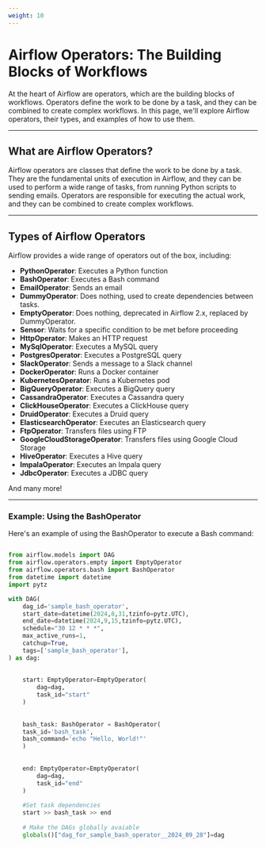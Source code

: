 ```yaml
---
weight: 10
---
```


# Airflow Operators: The Building Blocks of Workflows

 At the heart of Airflow are operators, which are the building blocks of workflows. Operators define the work to be done by a task, and they can be combined to create complex workflows. In this page, we'll explore Airflow operators, their types, and examples of how to use them.

-----------------------------

## What are Airflow Operators?
Airflow operators are classes that define the work to be done by a task. They are the fundamental units of execution in Airflow, and they can be used to perform a wide range of tasks, from running Python scripts to sending emails. Operators are responsible for executing the actual work, and they can be combined to create complex workflows.

-----------------------------


## Types of Airflow Operators

Airflow provides a wide range of operators out of the box, including:

* **PythonOperator**: Executes a Python function
* **BashOperator**: Executes a Bash command
* **EmailOperator**: Sends an email
* **DummyOperator**: Does nothing, used to create dependencies between tasks.
* **EmptyOperator**: Does nothing, deprecated in Airflow 2.x, replaced by DummyOperator.
* **Sensor**: Waits for a specific condition to be met before proceeding
* **HttpOperator**: Makes an HTTP request
* **MySqlOperator**: Executes a MySQL query
* **PostgresOperator**: Executes a PostgreSQL query
* **SlackOperator**: Sends a message to a Slack channel
* **DockerOperator**: Runs a Docker container
* **KubernetesOperator**: Runs a Kubernetes pod
* **BigQueryOperator**: Executes a BigQuery query
* **CassandraOperator**: Executes a Cassandra query
* **ClickHouseOperator**: Executes a ClickHouse query
* **DruidOperator**: Executes a Druid query
* **ElasticsearchOperator**: Executes an Elasticsearch query
* **FtpOperator**: Transfers files using FTP
* **GoogleCloudStorageOperator**: Transfers files using Google Cloud Storage
* **HiveOperator**: Executes a Hive query
* **ImpalaOperator**: Executes an Impala query
* **JdbcOperator**: Executes a JDBC query

And many more!

-----------------------------


### Example: Using the BashOperator

Here's an example of using the BashOperator to execute a Bash command:
```python

from airflow.models import DAG
from airflow.operators.empty import EmptyOperator
from airflow.operators.bash import BashOperator
from datetime import datetime
import pytz

with DAG(
    dag_id='sample_bash_operator',
    start_date=datetime(2024,8,31,tzinfo=pytz.UTC),
    end_date=datetime(2024,9,15,tzinfo=pytz.UTC),
    schedule="30 12 * * *",
    max_active_runs=1,
    catchup=True,
    tags=['sample_bash_operator'],
) as dag:
    
    
    start: EmptyOperator=EmptyOperator(
        dag=dag,
        task_id="start"
    )
    
    
    bash_task: BashOperator = BashOperator(
    task_id='bash_task',
    bash_command='echo "Hello, World!"'
    )
    
    
    end: EmptyOperator=EmptyOperator(
        dag=dag,
        task_id="end"
    )
    
    #Set task dependencies
    start >> bash_task >> end
    
    # Make the DAGs globally avaiable
    globals()["dag_for_sample_bash_operator__2024_09_28"]=dag